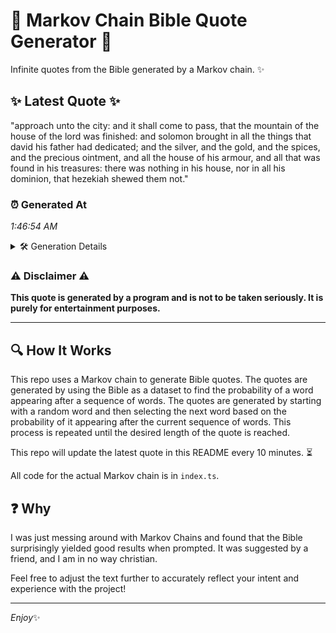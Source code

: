 # 📖 Markov Chain Bible Quote Generator 📖

Infinite quotes from the Bible generated by a Markov chain. ✨

## ✨ Latest Quote ✨
"approach unto the city: and it shall come to pass, that the mountain of the house of the lord was finished: and solomon brought in all the things that david his father had dedicated; and the silver, and the gold, and the spices, and the precious ointment, and all the house of his armour, and all that was found in his treasures: there was nothing in his house, nor in all his dominion, that hezekiah shewed them not."

### ⏰ Generated At
*1:46:54 AM*

<details>
    <summary>🛠️ Generation Details</summary>
    <p>
        <strong>🌱 Seed:</strong> approach<br>
        <strong>🔄 Iterations:</strong> 77<br>
        <strong>📜 Context History:</strong><br>[ approach ]: unto<br>[ approach, unto ]: the<br>[ approach, unto, the ]: city:<br>[ approach, unto, the, city: ]: and<br>[ approach, unto, the, city:, and ]: it<br>[ approach, unto, the, city:, and, it ]: shall<br>[ unto, the, city:, and, it, shall ]: come<br>[ the, city:, and, it, shall, come ]: to<br>[ city:, and, it, shall, come, to ]: pass,<br>[ and, it, shall, come, to, pass, ]: that<br>[ it, shall, come, to, pass,, that ]: the<br>[ shall, come, to, pass,, that, the ]: mountain<br>[ come, to, pass,, that, the, mountain ]: of<br>[ to, pass,, that, the, mountain, of ]: the<br>[ pass,, that, the, mountain, of, the ]: house<br>[ that, the, mountain, of, the, house ]: of<br>[ the, mountain, of, the, house, of ]: the<br>[ mountain, of, the, house, of, the ]: lord<br>[ of, the, house, of, the, lord ]: was<br>[ the, house, of, the, lord, was ]: finished:<br>[ house, of, the, lord, was, finished: ]: and<br>[ of, the, lord, was, finished:, and ]: solomon<br>[ the, lord, was, finished:, and, solomon ]: brought<br>[ lord, was, finished:, and, solomon, brought ]: in<br>[ was, finished:, and, solomon, brought, in ]: all<br>[ finished:, and, solomon, brought, in, all ]: the<br>[ and, solomon, brought, in, all, the ]: things<br>[ solomon, brought, in, all, the, things ]: that<br>[ brought, in, all, the, things, that ]: david<br>[ in, all, the, things, that, david ]: his<br>[ all, the, things, that, david, his ]: father<br>[ the, things, that, david, his, father ]: had<br>[ things, that, david, his, father, had ]: dedicated;<br>[ that, david, his, father, had, dedicated; ]: and<br>[ david, his, father, had, dedicated;, and ]: the<br>[ his, father, had, dedicated;, and, the ]: silver,<br>[ father, had, dedicated;, and, the, silver, ]: and<br>[ had, dedicated;, and, the, silver,, and ]: the<br>[ dedicated;, and, the, silver,, and, the ]: gold,<br>[ and, the, silver,, and, the, gold, ]: and<br>[ the, silver,, and, the, gold,, and ]: the<br>[ silver,, and, the, gold,, and, the ]: spices,<br>[ and, the, gold,, and, the, spices, ]: and<br>[ the, gold,, and, the, spices,, and ]: the<br>[ gold,, and, the, spices,, and, the ]: precious<br>[ and, the, spices,, and, the, precious ]: ointment,<br>[ the, spices,, and, the, precious, ointment, ]: and<br>[ spices,, and, the, precious, ointment,, and ]: all<br>[ and, the, precious, ointment,, and, all ]: the<br>[ the, precious, ointment,, and, all, the ]: house<br>[ precious, ointment,, and, all, the, house ]: of<br>[ ointment,, and, all, the, house, of ]: his<br>[ and, all, the, house, of, his ]: armour,<br>[ all, the, house, of, his, armour, ]: and<br>[ the, house, of, his, armour,, and ]: all<br>[ house, of, his, armour,, and, all ]: that<br>[ of, his, armour,, and, all, that ]: was<br>[ his, armour,, and, all, that, was ]: found<br>[ armour,, and, all, that, was, found ]: in<br>[ and, all, that, was, found, in ]: his<br>[ all, that, was, found, in, his ]: treasures:<br>[ that, was, found, in, his, treasures: ]: there<br>[ was, found, in, his, treasures:, there ]: was<br>[ found, in, his, treasures:, there, was ]: nothing<br>[ in, his, treasures:, there, was, nothing ]: in<br>[ his, treasures:, there, was, nothing, in ]: his<br>[ treasures:, there, was, nothing, in, his ]: house,<br>[ there, was, nothing, in, his, house, ]: nor<br>[ was, nothing, in, his, house,, nor ]: in<br>[ nothing, in, his, house,, nor, in ]: all<br>[ in, his, house,, nor, in, all ]: his<br>[ his, house,, nor, in, all, his ]: dominion,<br>[ house,, nor, in, all, his, dominion, ]: that<br>[ nor, in, all, his, dominion,, that ]: hezekiah<br>[ in, all, his, dominion,, that, hezekiah ]: shewed<br>[ all, his, dominion,, that, hezekiah, shewed ]: them<br>[ his, dominion,, that, hezekiah, shewed, them ]: not.<br>
    </p>
</details>

### ⚠️ Disclaimer ⚠️
**This quote is generated by a program and is not to be taken seriously. It is purely for entertainment purposes.**

---

## 🔍 How It Works

This repo uses a Markov chain to generate Bible quotes. The quotes are generated by using the Bible as a dataset to find the probability of a word appearing after a sequence of words. The quotes are generated by starting with a random word and then selecting the next word based on the probability of it appearing after the current sequence of words. This process is repeated until the desired length of the quote is reached.

This repo will update the latest quote in this README every 10 minutes. ⏳

All code for the actual Markov chain is in `index.ts`.

## ❓ Why

I was just messing around with Markov Chains and found that the Bible surprisingly yielded good results when prompted. 
It was suggested by a friend, and I am in no way christian.

Feel free to adjust the text further to accurately reflect your intent and experience with the project!

---

*Enjoy*✨
